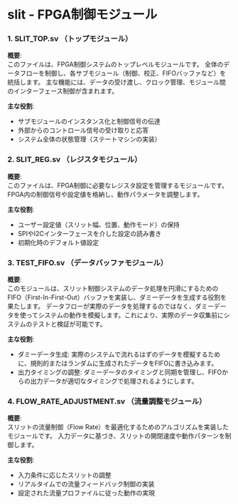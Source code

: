 # slit - FPGA制御モジュール

### 1. SLIT_TOP.sv （トップモジュール）

**概要**:  
このファイルは、FPGA制御システムのトップレベルモジュールです。
全体のデータフローを制御し、各サブモジュール（制御、校正、FIFOバッファなど）を統括します。
主な機能には、データの受け渡し、クロック管理、モジュール間のインターフェース制御が含まれます。

**主な役割**:  
- サブモジュールのインスタンス化と制御信号の伝達
- 外部からのコントロール信号の受け取りと応答
- システム全体の状態管理（ステートマシンの実装）

### 2. SLIT_REG.sv （レジスタモジュール）

**概要**:  
このファイルは、FPGA制御に必要なレジスタ設定を管理するモジュールです。
FPGA内の制御信号や設定値を格納し、動作パラメータを調整します。

**主な役割**:  
- ユーザー設定値（スリット幅、位置、動作モード）の保持
- SPIやI2Cインターフェースを介した設定の読み書き
- 初期化時のデフォルト値設定

### 3. TEST_FIFO.sv （データバッファモジュール）

**概要**:  
このモジュールは、スリット制御システムのデータ処理を円滑にするためのFIFO（First-In-First-Out）バッファを実装し、ダミーデータを生成する役割を果たします。
データフローが実際のデータを処理するのではなく、ダミーデータを使ってシステムの動作を模擬します。これにより、実際のデータ収集前にシステムのテストと検証が可能です。

**主な役割**:  
- ダミーデータ生成: 実際のシステムで流れるはずのデータを模擬するために、規則的またはランダムに生成されたデータをFIFOに書き込みます。
- 出力タイミングの調整: ダミーデータのタイミングと同期を管理し、FIFOからの出力データが適切なタイミングで処理されるようにします。

### 4. FLOW_RATE_ADJUSTMENT.sv （流量調整モジュール）

**概要**:  
スリットの流量制御（Flow Rate）を最適化するためのアルゴリズムを実装したモジュールです。
入力データに基づき、スリットの開閉速度や動作パターンを制御します。

**主な役割**:  
- 入力条件に応じたスリットの調整
- リアルタイムでの流量フィードバック制御の実装
- 設定された流量プロファイルに従った動作の実現
